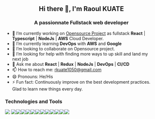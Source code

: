 <h2 align="center"><b> Hi there 👋, I'm Raoul KUATE </b></h2>
<h3 align="center">A passionnate Fullstack web developer</h3>


- 🔭 I’m currently working on <a href="https://github.com/ALCOpenSource/conversational-app-team3">Opensource Project</a> as fullstack <b>React</b> | <b>Typescript</b> | <b>NodeJs</b> | <b>AWS</b> Cloud Developer. 
- 🌱 I’m currently learning <b>DevOps</b> with <b>AWS</b> and <b>Google</b>
- 👯 I’m looking to collaborate on Opensource project.
- 🤔 I’m looking for help with finding more ways to up skill and land my next job
- 💬 Ask me about <b>React</b> | <b>Redux</b> | <b>NodeJs</b> | <b>DevOps</b>  | <b>CI/CD</b> 
- 📫 How to reach me: rkuate1050@gmail.com
- 😄 Pronouns: He/His
- ⚡ Fun fact: Continuously improve on the best development practices. Glad to learn new things every day.

### Technologies and Tools

<img src="https://img.shields.io/badge/-Material%20UI-blue"> <img src="https://img.shields.io/badge/-JavaScript-eed718?style=flat&logo=javascript&logoColor=ffffff"><img src="https://img.shields.io/badge/-Sass-cc6699?style=flat&logo=sass&logoColor=ffffff"><img src="https://img.shields.io/badge/-React-000000?style=flat&logo=react&logoColor=00c8ff"><img src="https://img.shields.io/badge/-MongoDB-4DB33D?style=flat&logo=mongodb&logoColor=FFFFFF"><img src="https://img.shields.io/badge/-GraphQL-e535ab?style=flat&logo=graphql&logoColor=FFFFFF"><img src="https://img.shields.io/badge/-MySQL-F29111?style=flat&logo=mysql&logoColor=FFFFFF"><img src="https://img.shields.io/badge/express.js-%23404d59.svg?style=flat&logo=express&logoColor=%2361DAFB"><img src="https://img.shields.io/badge/-Node.js-3C873A?style=flat&logo=Node.js&logoColor=white"><img src="https://img.shields.io/badge/-Progressive Web Apps-5A0FC8?style=flat"><img src="http://img.shields.io/badge/-Git-F1502F?style=flat&logo=git&logoColor=FFFFFF"><img src="http://img.shields.io/badge/-Github-000000?style=flat&logo=github&logoColor=FFFFFF"><img src="https://img.shields.io/badge/figma-%23F24E1E.svg?style=flat&logo=figma&logoColor=white">
